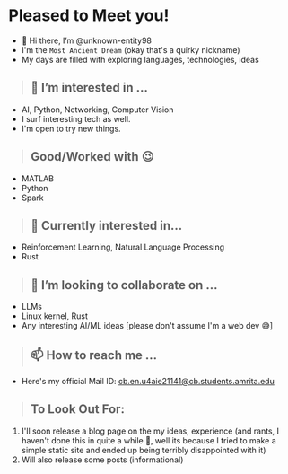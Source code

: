 # Pleased to Meet you!
- 👋 Hi there, I’m @unknown-entity98
- I'm the `Most Ancient Dream` (okay that's a quirky nickname)
- My days are filled with exploring languages, technologies, ideas
  
> ## 👀 I’m interested in ...
- AI, Python, Networking, Computer Vision
- I surf interesting tech as well.
- I'm open to try new things.

> ## Good/Worked with 😉

- MATLAB
- Python
- Spark


> ## 🌱 Currently interested in...

-  Reinforcement Learning, Natural Language Processing
-  Rust
  
> ## 💞️ I’m looking to collaborate on ...
- LLMs
- Linux kernel, Rust
- Any interesting AI/ML ideas [please don't assume I'm a web dev 😅]

> ## 📫 How to reach me ... 
- Here's my official Mail ID: cb.en.u4aie21141@cb.students.amrita.edu

> ## To Look Out For:
1. I'll soon release a blog page on the my ideas, experience (and rants, I haven't done this in quite a while 👀, well its because I tried to make a simple static site and ended up being terribly disappointed with it)
2. Will also release some posts (informational) 
<!---
unknown-entity98/unknown-entity98 is a ✨ special ✨ repository because its `README.md` (this file) appears on your GitHub profile.
You can click the Preview link to take a look at your changes.
--->

